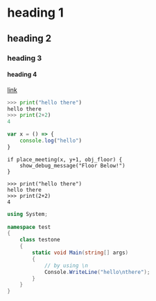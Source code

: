 # heading 1
## heading 2
### heading 3
#### heading 4

[link](http://google.com)

```python
>>> print("hello there")
hello there
>>> print(2+2)
4
```
```js
var x = () => {
    console.log("hello")
}
```
```gml
if place_meeting(x, y+1, obj_floor) {
    show_debug_message("Floor Below!")
}
```
```gscript
>>> print("hello there")
hello there
>>> print(2+2)
4
```
```csharp
using System; 
  
namespace test 
{ 
    class testone 
    { 
        static void Main(string[] args) 
        { 
            // by using \n 
            Console.WriteLine("hello\nthere"); 
        } 
    } 
} 
```